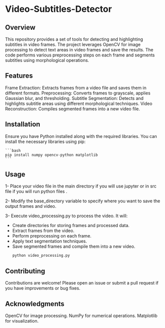# Video-Subtitles-Detector
## Overview
This repository provides a set of tools for detecting and highlighting subtitles in video frames. The project leverages OpenCV for image processing to detect text areas in video frames and save the results. The code performs various preprocessing steps on each frame and segments subtitles using morphological operations.

## Features
Frame Extraction: Extracts frames from a video file and saves them in different formats.
Preprocessing: Converts frames to grayscale, applies Gaussian blur, and thresholding.
Subtitle Segmentation: Detects and highlights subtitle areas using different morphological techniques.
Video Reconstruction: Compiles segmented frames into a new video file.
## Installation
Ensure you have Python installed along with the required libraries. You can install the necessary libraries using pip:

    ```bash
    pip install numpy opencv-python matplotlib
    ```
## Usage
1- Place your video file in the main directory if you will use jupyter or in src file if you will run python files .

2- Modify the base_directory variable to specify where you want to save the output frames and video.

3- Execute video_processing.py to process the video. It will:

* Create directories for storing frames and processed data.
* Extract frames from the video.
* Perform preprocessing on each frame.
* Apply text segmentation techniques.
* Save segmented frames and compile them into a new video.
    ```bash
    python video_processing.py
    ```


## Contributing
Contributions are welcome! Please open an issue or submit a pull request if you have improvements or bug fixes.

## Acknowledgments
OpenCV for image processing.
NumPy for numerical operations.
Matplotlib for visualization.
